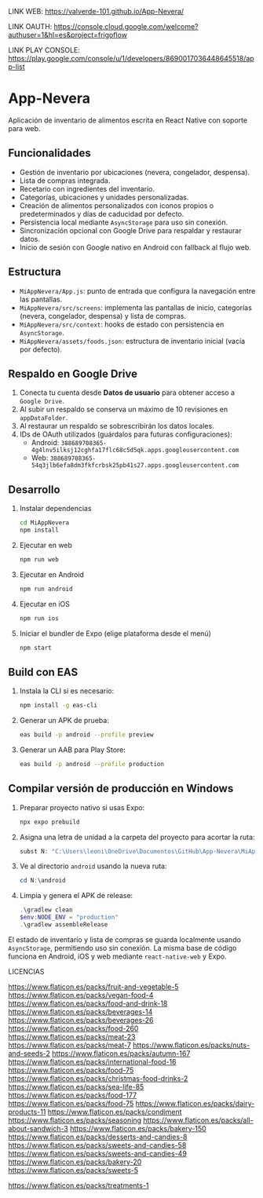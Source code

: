 LINK WEB: https://valverde-101.github.io/App-Nevera/

LINK OAUTH: https://console.cloud.google.com/welcome?authuser=1&hl=es&project=frigoflow

LINK PLAY CONSOLE: https://play.google.com/console/u/1/developers/8690017036448645518/app-list

# App-Nevera

Aplicación de inventario de alimentos escrita en React Native con soporte para web.

## Funcionalidades
- Gestión de inventario por ubicaciones (nevera, congelador, despensa).
- Lista de compras integrada.
- Recetario con ingredientes del inventario.
- Categorías, ubicaciones y unidades personalizadas.
- Creación de alimentos personalizados con iconos propios o predeterminados y días de caducidad por defecto.
- Persistencia local mediante `AsyncStorage` para uso sin conexión.
- Sincronización opcional con Google Drive para respaldar y restaurar datos.
- Inicio de sesión con Google nativo en Android con fallback al flujo web.

## Estructura
- `MiAppNevera/App.js`: punto de entrada que configura la navegación entre las pantallas.
- `MiAppNevera/src/screens`: implementa las pantallas de inicio, categorías (nevera, congelador, despensa) y lista de compras.
- `MiAppNevera/src/context`: hooks de estado con persistencia en `AsyncStorage`.
- `MiAppNevera/assets/foods.json`: estructura de inventario inicial (vacía por defecto).

## Respaldo en Google Drive
1. Conecta tu cuenta desde **Datos de usuario** para obtener acceso a `Google Drive`.
2. Al subir un respaldo se conserva un máximo de 10 revisiones en `appDataFolder`.
3. Al restaurar un respaldo se sobrescribirán los datos locales.
4. IDs de OAuth utilizados (guárdalos para futuras configuraciones):
   - Android: `388689708365-4g4lnv5ilksj12cghfa17flc68c5d5qk.apps.googleusercontent.com`
   - Web: `388689708365-54q3jlb6efa8dm3fkfcrbsk25pb41s27.apps.googleusercontent.com`

## Desarrollo
1. Instalar dependencias
   ```bash
   cd MiAppNevera
   npm install
   ```
2. Ejecutar en web
   ```bash
   npm run web
   ```
3. Ejecutar en Android
   ```bash
   npm run android
   ```
4. Ejecutar en iOS
   ```bash
   npm run ios
   ```
5. Iniciar el bundler de Expo (elige plataforma desde el menú)
   ```bash
   npm start
   ```

## Build con EAS
1. Instala la CLI si es necesario:
   ```bash
   npm install -g eas-cli
   ```
2. Generar un APK de prueba:
   ```bash
   eas build -p android --profile preview
   ```
3. Generar un AAB para Play Store:
   ```bash
   eas build -p android --profile production
   ```

## Compilar versión de producción en Windows

1. Preparar proyecto nativo si usas Expo:
   ```bash
   npx expo prebuild
   ```
2. Asigna una letra de unidad a la carpeta del proyecto para acortar la ruta:
   ```powershell
   subst N: "C:\Users\leoni\OneDrive\Documentos\GitHub\App-Nevera\MiAppNevera"
   ```
3. Ve al directorio `android` usando la nueva ruta:
   ```powershell
   cd N:\android
   ```
4. Limpia y genera el APK de release:
   ```powershell
   .\gradlew clean
   $env:NODE_ENV = "production"
   .\gradlew assembleRelease
   ```

El estado de inventario y lista de compras se guarda localmente usando `AsyncStorage`,
permitiendo uso sin conexión. La misma base de código funciona en Android, iOS y web
mediante `react-native-web` y Expo.


LICENCIAS

https://www.flaticon.es/packs/fruit-and-vegetable-5
https://www.flaticon.es/packs/vegan-food-4
https://www.flaticon.es/packs/food-and-drink-18
https://www.flaticon.es/packs/beverages-14
https://www.flaticon.es/packs/beverages-26
https://www.flaticon.es/packs/food-260
https://www.flaticon.es/packs/meat-23
https://www.flaticon.es/packs/meat-7
https://www.flaticon.es/packs/nuts-and-seeds-2
https://www.flaticon.es/packs/autumn-167
https://www.flaticon.es/packs/international-food-16
https://www.flaticon.es/packs/food-75
https://www.flaticon.es/packs/christmas-food-drinks-2
https://www.flaticon.es/packs/sea-life-85
https://www.flaticon.es/packs/food-177
https://www.flaticon.es/packs/food-75
https://www.flaticon.es/packs/dairy-products-11
https://www.flaticon.es/packs/condiment
https://www.flaticon.es/packs/seasoning
https://www.flaticon.es/packs/all-about-sandwich-3
https://www.flaticon.es/packs/bakery-150
https://www.flaticon.es/packs/desserts-and-candies-8
https://www.flaticon.es/packs/sweets-and-candies-58
https://www.flaticon.es/packs/sweets-and-candies-49
https://www.flaticon.es/packs/bakery-20
https://www.flaticon.es/packs/sweets-5


https://www.flaticon.es/packs/treatments-1
